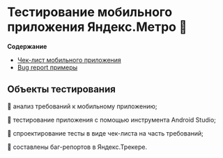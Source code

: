 # Тестирование мобильного приложения Яндекс.Метро &#128648;

**Содержание**

- [Чек-лист мобильного приложения](https://github.com/DianaRazyapova/Mobile-app-Yandex.Metro/blob/3b2490c2461db9d57befe8f70336fe37a2827ad3/%D0%A7%D0%B5%D0%BA-%D0%BB%D0%B8%D1%81%D1%82%20%D0%BC%D0%BE%D0%B1%D0%B8%D0%BB%D1%8C%D0%BD%D0%BE%D0%B5%20%D0%BF%D1%80%D0%B8%D0%BB%D0%BE%D0%B6%D0%B5%D0%BD%D0%B8%D0%B5.xlsx)
- [Bug report примеры](https://drive.google.com/drive/folders/1-X26vuV94JP-TZenDtujya8czyIbwzgo?usp=sharing)

## Объекты тестирования

&#128313; анализ требований к мобильному приложению;

&#128313; тестирование приложения с помощью инструмента Android Studio;

&#128313; спроектирование тесты в виде чек-листа на часть требований;

&#128313; составлены баг-репортов в Яндекс.Трекере.
